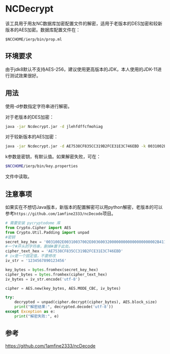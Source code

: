 # NCDecrypt

该工具用于用友NC数据库加密配置文件的解密，适用于老版本的DES加密和较新版本的AES加密。数据库配置文件在：

```
$NCCHOME/ierp/bin/prop.ml
```

## 环境要求

由于jdk8默认不支持AES-256，建议使用更高版本的JDK，本人使用的JDK-11进行测试效果很好。

## 用法

使用-d参数指定字符串进行解密。

对于老版本的DES加密：

```bash
java -jar Ncdecrypt.jar -d jlehfdffcfmohiag
```

对于较新版本的AES加密：

```bash
java -jar Ncdecrypt.jar -d AE7538CF835CC319B2FCE31E3C746EBD -k 0031002E00310037002E00360032000000000000000000002B411706CAE8F01A
```

k参数是密钥，有默认值。如果解密失败，可在：

```bash
$NCCHOME/ierp/bin/key.properties
```

文件中读取。

## 注意事项

如果实在不想切Java版本，新版本的配置解密可以用python解密，老版本的可以参考```https://github.com/1amfine2333/ncDecode```项目。

```python
# 需要安装 pycryptodome 库
from Crypto.Cipher import AES
from Crypto.Util.Padding import unpad
#密钥
secret_key_hex = '0031002E00310037002E00360032000000000000000000002B411706CAE8F01A'
#一个#开头的字符串，删掉#置于此处。
cipher_text_hex = 'AE7538CF835CC319B2FCE31E3C746EBD'
# iv是一个固定值，不要修改
iv_str = '1234567890123456'

key_bytes = bytes.fromhex(secret_key_hex)
cipher_bytes = bytes.fromhex(cipher_text_hex)
iv_bytes = iv_str.encode('utf-8')

cipher = AES.new(key_bytes, AES.MODE_CBC, iv_bytes)

try:
    decrypted = unpad(cipher.decrypt(cipher_bytes), AES.block_size)
    print("解密结果:", decrypted.decode('utf-8'))
except Exception as e:
    print("解密失败:", e)

```

## 参考

https://github.com/1amfine2333/ncDecode
